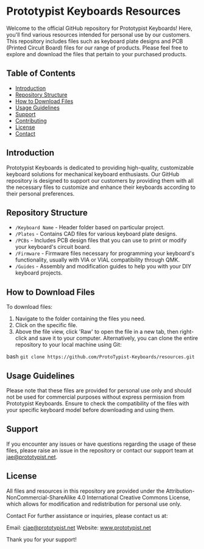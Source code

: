# Prototypist Keyboards Resources

Welcome to the official GitHub repository for Prototypist Keyboards! Here, you'll find various resources intended for personal use by our customers. This repository includes files such as keyboard plate designs and PCB (Printed Circuit Board) files for our range of products. Please feel free to explore and download the files that pertain to your purchased products.

## Table of Contents

- [Introduction](#introduction)
- [Repository Structure](#repository-structure)
- [How to Download Files](#how-to-download-files)
- [Usage Guidelines](#usage-guidelines)
- [Support](#support)
- [Contributing](#contributing)
- [License](#license)
- [Contact](#contact)

## Introduction

Prototypist Keyboards is dedicated to providing high-quality, customizable keyboard solutions for mechanical keyboard enthusiasts. Our GitHub repository is designed to support our customers by providing them with all the necessary files to customize and enhance their keyboards according to their personal preferences.

## Repository Structure

- `/Keyboard Name` - Header folder based on particular project.
- `/Plates` - Contains CAD files for various keyboard plate designs.
- `/PCBs` - Includes PCB design files that you can use to print or modify your keyboard's circuit board.
- `/Firmware` - Firmware files necessary for programming your keyboard's functionality, usually with VIA or VIAL compatibility through QMK.
- `/Guides` - Assembly and modification guides to help you with your DIY keyboard projects.

## How to Download Files

To download files:
1. Navigate to the folder containing the files you need.
2. Click on the specific file.
3. Above the file view, click 'Raw' to open the file in a new tab, then right-click and save it to your computer.
Alternatively, you can clone the entire repository to your local machine using Git:

bash `git clone https://github.com/ProtoTypist-Keyboards/resources.git`

## Usage Guidelines
Please note that these files are provided for personal use only and should not be used for commercial purposes without express permission from Prototypist Keyboards. Ensure to check the compatibility of the files with your specific keyboard model before downloading and using them.

## Support
If you encounter any issues or have questions regarding the usage of these files, please raise an issue in the repository or contact our support team at jae@prototypist.net.

## License
All files and resources in this repository are provided under the Attribution-NonCommercial-ShareAlike 4.0 International Creative Commons License, which allows for modification and redistribution for personal use only.

Contact
For further assistance or inquiries, please contact us at:

Email: cjae@prototypist.net
Website: www.prototypist.net


Thank you for your support!
